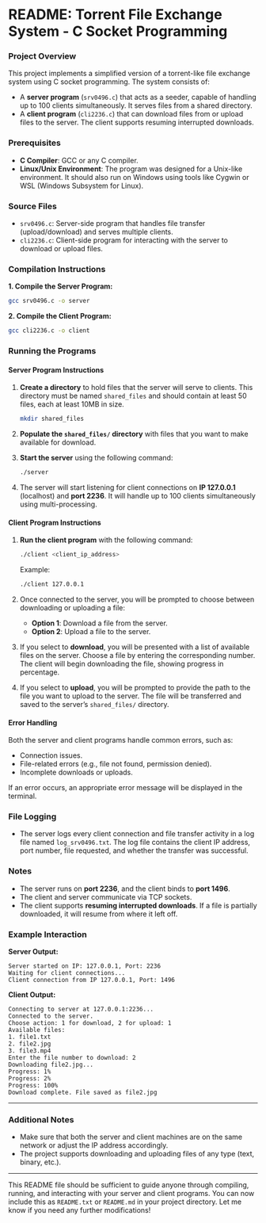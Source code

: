 # README: Torrent File Exchange System - C Socket Programming

### Project Overview

This project implements a simplified version of a torrent-like file exchange system using C socket programming. The system consists of:
- A **server program** (`srv0496.c`) that acts as a seeder, capable of handling up to 100 clients simultaneously. It serves files from a shared directory.
- A **client program** (`cli2236.c`) that can download files from or upload files to the server. The client supports resuming interrupted downloads.

### Prerequisites

- **C Compiler**: GCC or any C compiler.
- **Linux/Unix Environment**: The program was designed for a Unix-like environment. It should also run on Windows using tools like Cygwin or WSL (Windows Subsystem for Linux).
  
### Source Files

- `srv0496.c`: Server-side program that handles file transfer (upload/download) and serves multiple clients.
- `cli2236.c`: Client-side program for interacting with the server to download or upload files.

### Compilation Instructions

**1. Compile the Server Program:**
```bash
gcc srv0496.c -o server
```

**2. Compile the Client Program:**
```bash
gcc cli2236.c -o client
```

### Running the Programs

#### Server Program Instructions

1. **Create a directory** to hold files that the server will serve to clients. This directory must be named `shared_files` and should contain at least 50 files, each at least 10MB in size.
   ```bash
   mkdir shared_files
   ```
   
2. **Populate the `shared_files/` directory** with files that you want to make available for download.

3. **Start the server** using the following command:
   ```bash
   ./server
   ```

4. The server will start listening for client connections on **IP 127.0.0.1** (localhost) and **port 2236**. It will handle up to 100 clients simultaneously using multi-processing.

#### Client Program Instructions

1. **Run the client program** with the following command:
   ```bash
   ./client <client_ip_address>
   ```
   Example:
   ```bash
   ./client 127.0.0.1
   ```

2. Once connected to the server, you will be prompted to choose between downloading or uploading a file:
   - **Option 1**: Download a file from the server.
   - **Option 2**: Upload a file to the server.

3. If you select to **download**, you will be presented with a list of available files on the server. Choose a file by entering the corresponding number. The client will begin downloading the file, showing progress in percentage.

4. If you select to **upload**, you will be prompted to provide the path to the file you want to upload to the server. The file will be transferred and saved to the server’s `shared_files/` directory.

#### Error Handling

Both the server and client programs handle common errors, such as:
- Connection issues.
- File-related errors (e.g., file not found, permission denied).
- Incomplete downloads or uploads.

If an error occurs, an appropriate error message will be displayed in the terminal.

### File Logging

- The server logs every client connection and file transfer activity in a log file named `log_srv0496.txt`. The log file contains the client IP address, port number, file requested, and whether the transfer was successful.

### Notes

- The server runs on **port 2236**, and the client binds to **port 1496**.
- The client and server communicate via TCP sockets.
- The client supports **resuming interrupted downloads**. If a file is partially downloaded, it will resume from where it left off.

### Example Interaction

**Server Output:**
```
Server started on IP: 127.0.0.1, Port: 2236
Waiting for client connections...
Client connection from IP 127.0.0.1, Port: 1496
```

**Client Output:**
```
Connecting to server at 127.0.0.1:2236...
Connected to the server.
Choose action: 1 for download, 2 for upload: 1
Available files:
1. file1.txt
2. file2.jpg
3. file3.mp4
Enter the file number to download: 2
Downloading file2.jpg...
Progress: 1%
Progress: 2%
Progress: 100%
Download complete. File saved as file2.jpg
```

---

### Additional Notes

- Make sure that both the server and client machines are on the same network or adjust the IP address accordingly.
- The project supports downloading and uploading files of any type (text, binary, etc.).

---

This README file should be sufficient to guide anyone through compiling, running, and interacting with your server and client programs. You can now include this as `README.txt` or `README.md` in your project directory. Let me know if you need any further modifications!
